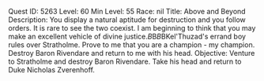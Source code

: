 Quest ID: 5263
Level: 60
Min Level: 55
Race: nil
Title: Above and Beyond
Description: You display a natural aptitude for destruction and you follow orders. It is rare to see the two coexist. I am beginning to think that you may make an excellent vehicle of divine justice.$B$B<Zverenhoff clasps his hands together in front of his face.>$B$BKel'Thuzad's errand boy rules over Stratholme. Prove to me that you are a champion - my champion. Destroy Baron Rivendare and return to me with his head. 
Objective: Venture to Stratholme and destroy Baron Rivendare. Take his head and return to Duke Nicholas Zverenhoff.
